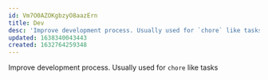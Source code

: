 ```yaml
---
id: Vm7O0AZOKgbzyO8aazErn
title: Dev
desc: 'Improve development process. Usually used for `chore` like tasks'
updated: 1638340043443
created: 1632764259348
---
```


Improve development process. Usually used for `chore` like tasks